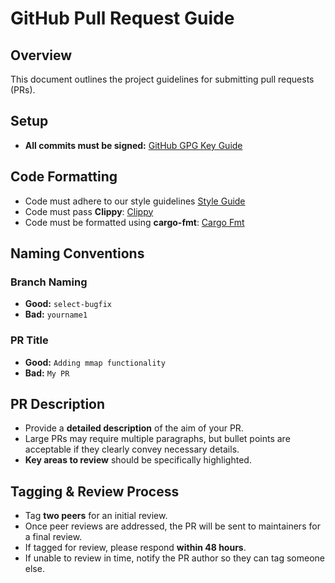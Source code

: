 # GitHub Pull Request Guide

## Overview
This document outlines the project guidelines for submitting pull requests (PRs).

## Setup
- **All commits must be signed:** [GitHub GPG Key Guide](https://docs.github.com/en/authentication/managing-commit-signature-verification/telling-git-about-your-signing-key)

## Code Formatting
- Code must adhere to our style guidelines [Style Guide](styleguide.md)
- Code must pass **Clippy**: [Clippy](https://doc.rust-lang.org/clippy/)
- Code must be formatted using **cargo-fmt**: [Cargo Fmt](https://doc.rust-lang.org/cargo/commands/cargo-fmt.html)

## Naming Conventions
### Branch Naming
- **Good:** `select-bugfix`
- **Bad:** `yourname1`

### PR Title
- **Good:** `Adding mmap functionality`
- **Bad:** `My PR`

## PR Description
- Provide a **detailed description** of the aim of your PR.
- Large PRs may require multiple paragraphs, but bullet points are acceptable if they clearly convey necessary details.
- **Key areas to review** should be specifically highlighted.

## Tagging & Review Process
- Tag **two peers** for an initial review.
- Once peer reviews are addressed, the PR will be sent to maintainers for a final review.
- If tagged for review, please respond **within 48 hours**.
- If unable to review in time, notify the PR author so they can tag someone else.

